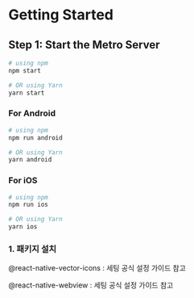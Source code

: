 # Getting Started

## Step 1: Start the Metro Server

```bash
# using npm
npm start

# OR using Yarn
yarn start
```

### For Android

```bash
# using npm
npm run android

# OR using Yarn
yarn android
```

### For iOS

```bash
# using npm
npm run ios

# OR using Yarn
yarn ios
```

### 1. 패키지 설치

@react-native-vector-icons
: 세팅 공식 설정 가이드 참고

@react-native-webview
: 세팅 공식 설정 가이드 참고
